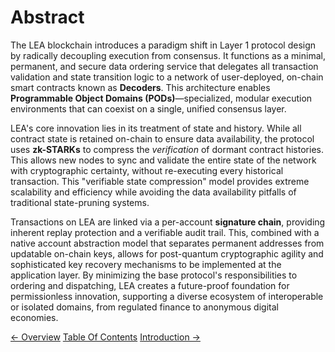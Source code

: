# Abstract

The LEA blockchain introduces a paradigm shift in Layer 1 protocol design by radically decoupling execution from consensus. It functions as a minimal, permanent, and secure data ordering service that delegates all transaction validation and state transition logic to a network of user-deployed, on-chain smart contracts known as **Decoders**. This architecture enables **Programmable Object Domains (PODs)**—specialized, modular execution environments that can coexist on a single, unified consensus layer.

LEA's core innovation lies in its treatment of state and history. While all contract state is retained on-chain to ensure data availability, the protocol uses **zk-STARKs** to compress the *verification* of dormant contract histories. This allows new nodes to sync and validate the entire state of the network with cryptographic certainty, without re-executing every historical transaction. This "verifiable state compression" model provides extreme scalability and efficiency while avoiding the data availability pitfalls of traditional state-pruning systems.

Transactions on LEA are linked via a per-account **signature chain**, providing inherent replay protection and a verifiable audit trail. This, combined with a native account abstraction model that separates permanent addresses from updatable on-chain keys, allows for post-quantum cryptographic agility and sophisticated key recovery mechanisms to be implemented at the application layer. By minimizing the base protocol's responsibilities to ordering and dispatching, LEA creates a future-proof foundation for permissionless innovation, supporting a diverse ecosystem of interoperable or isolated domains, from regulated finance to anonymous digital economies.

<div class="nav-buttons">
  <a class="prev" href="/">← Overview</a>
  <a class="toc" href="/">Table Of Contents</a>
  <a class="next" href="/introduction/">Introduction →</a>
</div>